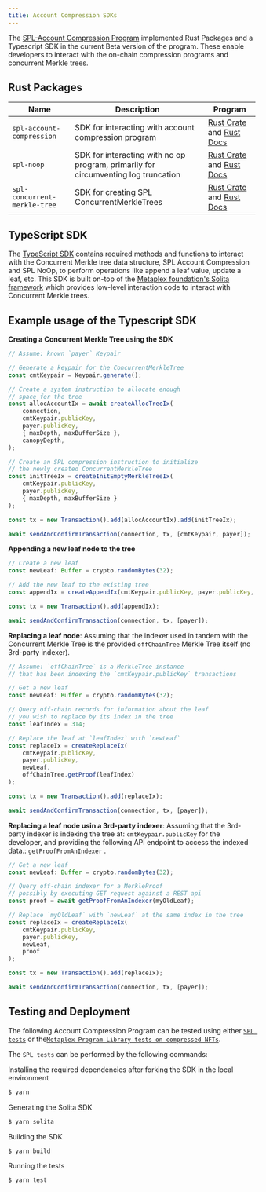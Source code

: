 ```yaml
---
title: Account Compression SDKs
---
```


The [SPL-Account Compression Program](https://github.com/solana-labs/solana-program-library/tree/master/account-compression) implemented Rust Packages and a Typescript SDK in the current Beta version of the program. These enable developers to interact with the on-chain compression programs and concurrent Merkle trees.

## Rust Packages
| Name | Description | Program |
| --- | --- | --- |
| `spl-account-compression`| SDK for interacting with account compression program |[Rust Crate](https://crates.io/crates/spl-account-compression) and [Rust Docs](https://docs.rs/spl-account-compression)| 
| `spl-noop` | SDK for interacting with no op program, primarily for circumventing log truncation | [Rust Crate](https://crates.io/crates/spl-noop) and [Rust Docs](https://docs.rs/spl-noop)|
| `spl-concurrent-merkle-tree` | SDK for creating SPL ConcurrentMerkleTrees |[Rust Crate](https://crates.io/crates/spl-concurrent-merkle-tree) and [Rust Docs](https://docs.rs/spl-concurrent-merkle-tree)|
## TypeScript SDK
The [TypeScript SDK](https://github.com/solana-labs/solana-program-library/tree/master/account-compression/sdk) contains required methods and functions to interact with the Concurrent Merkle tree data structure, SPL Account Compression and SPL NoOp, to perform operations like append a leaf value, update a leaf, etc. This SDK is built on-top of the [Metaplex foundation's Solita framework](https://github.com/metaplex-foundation/solita/) which provides low-level interaction code to interact with Concurrent Merkle trees. 

## Example usage of the Typescript SDK
**Creating a Concurrent Merkle Tree using the SDK**
```ts
// Assume: known `payer` Keypair

// Generate a keypair for the ConcurrentMerkleTree
const cmtKeypair = Keypair.generate();

// Create a system instruction to allocate enough 
// space for the tree
const allocAccountIx = await createAllocTreeIx(
    connection,
    cmtKeypair.publicKey,
    payer.publicKey,
    { maxDepth, maxBufferSize },
    canopyDepth,
);

// Create an SPL compression instruction to initialize
// the newly created ConcurrentMerkleTree
const initTreeIx = createInitEmptyMerkleTreeIx(
    cmtKeypair.publicKey, 
    payer.publicKey, 
    { maxDepth, maxBufferSize }
);

const tx = new Transaction().add(allocAccountIx).add(initTreeIx);

await sendAndConfirmTransaction(connection, tx, [cmtKeypair, payer]);
```

**Appending a new leaf node to the tree**
```ts
// Create a new leaf
const newLeaf: Buffer = crypto.randomBytes(32);

// Add the new leaf to the existing tree
const appendIx = createAppendIx(cmtKeypair.publicKey, payer.publicKey, newLeaf);

const tx = new Transaction().add(appendIx);

await sendAndConfirmTransaction(connection, tx, [payer]);
```

**Replacing a leaf node**: Assuming that the indexer used in tandem with the Concurrent Merkle Tree is the  provided  `offChainTree` Merkle Tree itself (no 3rd-party indexer).
```ts
// Assume: `offChainTree` is a MerkleTree instance
// that has been indexing the `cmtKeypair.publicKey` transactions

// Get a new leaf
const newLeaf: Buffer = crypto.randomBytes(32);

// Query off-chain records for information about the leaf
// you wish to replace by its index in the tree
const leafIndex = 314;

// Replace the leaf at `leafIndex` with `newLeaf`
const replaceIx = createReplaceIx(
    cmtKeypair.publicKey,          
    payer.publicKey,
    newLeaf,
    offChainTree.getProof(leafIndex) 
);

const tx = new Transaction().add(replaceIx);

await sendAndConfirmTransaction(connection, tx, [payer]);
```

**Replacing a leaf node usin a 3rd-party indexer**: Assuming that the 3rd-party indexer is indexing the tree at: `cmtKeypair.publicKey` for the developer, and providing the following API endpoint to access the indexed data.: `getProofFromAnIndexer` .
```ts
// Get a new leaf
const newLeaf: Buffer = crypto.randomBytes(32);

// Query off-chain indexer for a MerkleProof
// possibly by executing GET request against a REST api
const proof = await getProofFromAnIndexer(myOldLeaf);

// Replace `myOldLeaf` with `newLeaf` at the same index in the tree
const replaceIx = createReplaceIx(
    cmtKeypair.publicKey,          
    payer.publicKey,
    newLeaf,
    proof
);

const tx = new Transaction().add(replaceIx);

await sendAndConfirmTransaction(connection, tx, [payer]);
```


## Testing and Deployment
The following Account Compression Program can be tested using either [`SPL tests`](https://github.com/solana-labs/solana-program-library/tree/master/account-compression/sdk/tests) or the[`Metaplex Program Library tests on compressed NFTs`](https://github.com/metaplex-foundation/metaplex-program-library/tree/master/bubblegum/js/tests).

The `SPL tests` can be performed by the following commands:

Installing the required dependencies after forking the SDK in the local environment
```sh
$ yarn
```

Generating the Solita SDK
```sh
$ yarn solita
```

Building the SDK
```sh
$ yarn build
```


Running the tests
```sh
$ yarn test
```
